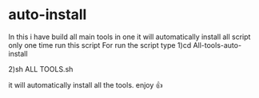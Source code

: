 # auto-install
In this i have build all main tools in one it will automatically install all script only one time run this script 
For run the script type
1)cd All-tools-auto-install

2)sh ALL TOOLS.sh


it will automatically install all the tools.
enjoy 👍
